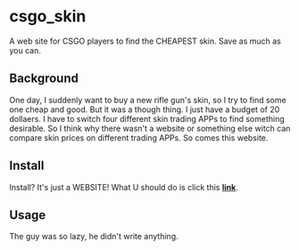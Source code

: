 # csgo_skin
A web site for CSGO players to find the CHEAPEST skin. Save as much as you can.

## Background
One day, I suddenly want to buy a new rifle gun's skin, so I try to find some one cheap and good.
But it was a though thing. I just have a budget of 20 dollaers. I have to switch four different
 skin trading APPs to find something desirable. So I think why there wasn't a website or something 
 else witch can compare skin prices on different trading APPs. So comes this website.
 
 ## Install
 Install? It's just a WEBSITE! What U should do is click this **[link](https://csgo.laosepi.tk)**.
 
 ## Usage
The guy was so lazy, he didn't write anything.